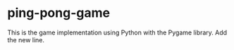 # ping-pong-game
This is the game implementation using Python with the Pygame library.
Add the new line.
